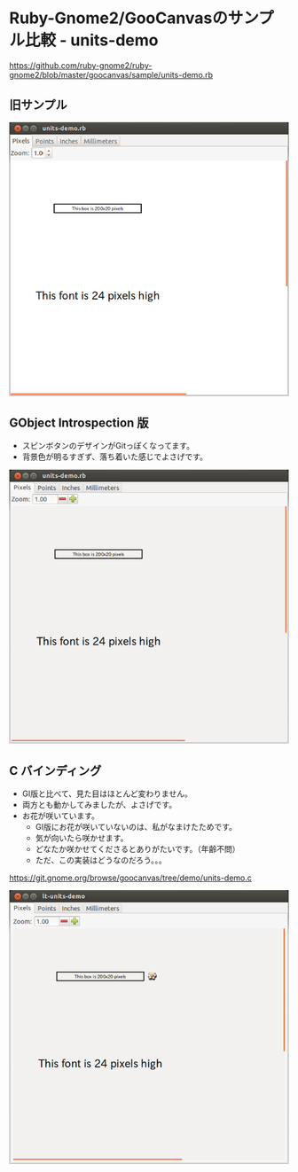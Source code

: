 # Ruby-Gnome2/GooCanvasのサンプル比較 - units-demo

https://github.com/ruby-gnome2/ruby-gnome2/blob/master/goocanvas/sample/units-demo.rb

## 旧サンプル
![units-demo-old-20130328_01](/images/units-demo-old-20130328_01.png)

## GObject Introspection 版

* スピンボタンのデザインがGitっぽくなってます。
* 背景色が明るすぎず、落ち着いた感じでよさげです。 

![units-demo-gi-20130328_02](/images/units-demo-gi-20130328_02.png)

## C バインディング

* GI版と比べて、見た目はほとんど変わりません。
* 両方とも動かしてみましたが、よさげです。
* お花が咲いています。
  * GI版にお花が咲いていないのは、私がなまけたためです。
  * 気が向いたら咲かせます。
  * どなたか咲かせてくださるとありがたいです。（年齢不問）
  * ただ、この実装はどうなのだろう。。。

https://git.gnome.org/browse/goocanvas/tree/demo/units-demo.c

![units-demo-c-20130328_03](/images/units-demo-c-20130328_03.png)
